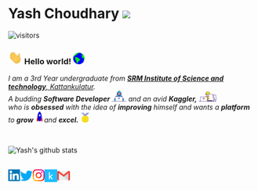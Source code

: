 # Yash Choudhary&nbsp;<img src="https://github.com/TheDudeThatCode/TheDudeThatCode/blob/master/Assets/Mario_Hello_Big.gif" width="30px">
![visitors](https://visitor-badge.glitch.me/badge?page_id=yash-choudhary.yash-choudhary)
### <img src="Assets/Hi.gif" width="29px"> Hello world!&nbsp;<img src="Assets/Earth.gif" width="24px">

<p>
  <em>
    I am a 3rd Year undergraduate from <a href="https://www.srmist.edu.in/"> <b>SRM Institute of Science and technology</b>, Kattankulatur</a>. <br>
    A budding <b>Software Developer</b> <img src="Assets/Developer.gif" width="30px"> and an avid <b>Kaggler,</b>&nbsp;<img src="Assets/Designer.gif" width="36px"><br>who is <b>obsessed</b>
    with the idea of <b>improving</b> himself and wants a <b>platform</b> to 
    <b>grow</b> <img src="Assets/Rocket.gif" width="18px">and 
    <b>excel.</b> <img src="Assets/Medal.gif" width="20px">
  </em>  
</p>


<br>


![Yash's github stats](https://github-readme-stats.vercel.app/api?username=yash-choudhary&show_icons=true&hide_border=true)

<br>

  <a href="https://in.linkedin.com/in/yash-here">
    <img align="left" alt="Yash Choudhary | Linkedin" width="24px" src="Assets/Linkedin.svg" />
  </a>
  <a href="https://twitter.com/yash_choudhary_">
    <img align="left" alt="Yash Choudhary | Twitter" width="26px" src="Assets/Twitter.svg" />
  </a>
  <a href="https://www.instagram.com/yc.here/">
    <img align="left" alt="Yash Choudhary | Instagram" width="24px" src="Assets/Instagram.svg" />
  </a>
  <a href="https://www.kaggle.com/yashchoudhary">
    <img align="left" alt="Yash Choudhary | Kaggle" width="26px" src="Assets/Kaggle.svg" />
  </a>
  <a href="mailto:yc1998a@gmail.com">
    <img align="left" alt="Yash Choudhary | Gmail" width="26px" src="Assets/Gmail.svg" />
  </a>
<br><br><br><br>
<br>
